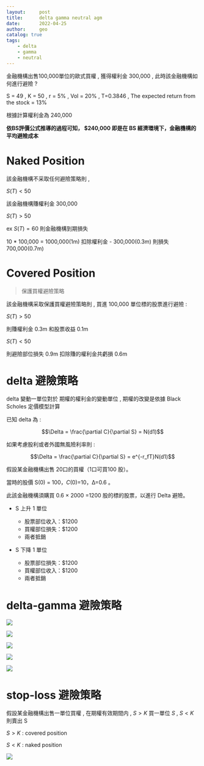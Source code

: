 ```yaml
---
layout:     post
title:      delta gamma neutral agm
date:       2022-04-25
author:     geo
catalog: true
tags:
    - delta 
    - gamma
    - neutral
---
```


<!-- 避險策略 

> Hedge Strategy -->

金融機構出售100,000單位的歐式買權 , 獲得權利金 300,000 , 此時該金融機構如何進行避險 ? 

S = 49 , K = 50 , r = 5% , Vol = 20% , T=0.3846 , The expected return from the stock = 13%

根據計算權利金為 240,000

**依BS評價公式推導的過程可知， $240,000 即是在 BS 經濟環境下，金融機構的平均避險成本**

# Naked Position

該金融機構不采取任何避險策略則 , 

$S(T)<50$

該金融機構賺權利金 300,000

$S(T)>50$

ex $S(T)=60$ 則金融機構到期損失 

10 * 100,000 = 1000,000(1m) 扣除權利金 - 300,000(0.3m) 則損失 700,000(0.7m)

# Covered Position

> 保護買權避險策略

該金融機構采取保護買權避險策略則 , 買進 100,000 單位標的股票進行避險 :

$S(T)>50$

則賺權利金 0.3m 和股票收益 0.1m

$S(T)<50$

則避險部位損失 0.9m 扣除賺的權利金共虧損 0.6m

# delta 避險策略

delta 變動一單位對於 期權的權利金的變動單位 , 期權的改變是依據 Black Scholes 定價模型計算

已知 delta 為 : 

$$\Delta = \frac{\partial C}{\partial S} = N(d1)$$

如果考慮股利或者外國無風險利率則 : 

$$\Delta = \frac{\partial C}{\partial S} = e^{-r_fT}N(d1)$$

假設某金融機構出售 20口的買權（1口可買100 股）。

當時的股價 S(0) = $100，C(0)=$10，Δ=0.6 。

此該金融機構須購買 0.6 × 2000 =1200 股的標的股票，以進行 Delta 避險。

- S 上升 1 單位
    - 股票部位收入：$1200
    - 買權部位損失：$1200
    - 兩者抵銷

- S 下降 1 單位
    - 股票部位損失：$1200
    - 買權部位收入：$1200
    - 兩者抵銷

<!-- 在完全市場的情形下，透過Black-Sholes 公式，我們可以完美複製出一個選擇權。

因此，所謂的Delta避險策略，就是利用選擇權價格可以被完美複製的性質，持有Delta單位的標的資產，與投入無風險性資產，組成一個與該選擇權有一樣價格變化的投資組合，因此買賣選擇權所產生的風險，可以被此投資組合給抵消。

而選擇權價格，是會隨著時間股價的不同而改變，我們所持有的Delta部位亦會隨著時間改變，因此Delta避險策略亦屬於動態避險。

Delta 避險策略若在完全市場下，符合可連續調整以及無交易成本等的假設，是不會有任何的避險誤差產生，但實際上，我們只能離散的調整持有的Delta部位，而且也存在著交易成本，因此會存在著避險誤差，且此避險誤差可能為正或為負。 -->


# delta-gamma 避險策略

![](pic/2022-05-01_1.png)

![](pic/2022-05-01_2.png)

![](pic/2022-05-01_3.png)

![](pic/2022-05-01_4.png)

![](pic/2022-05-01_5.png)

# stop-loss 避險策略

假設某金融機構出售一單位買權 , 在期權有效期間内 , $S>K$ 買一單位 $S$ , $S<K$ 則賣出 S

$S>K$ : covered position

$S<K$ : naked position

![](pic/2022-05-01_211511.png)